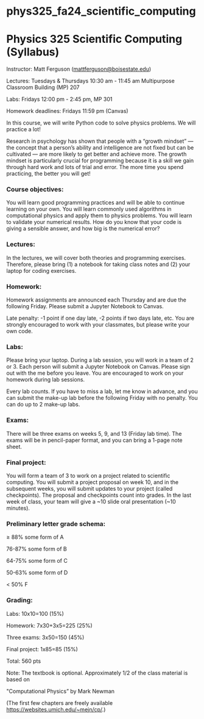# phys325_fa24_scientific_computing

 <!-- # %load Lectures_Fa23.md -->

# Physics 325 Scientific Computing (Syllabus)

Instructor: Matt Ferguson (mattferguson@boisestate.edu)

Lectures: Tuesdays & Thursdays 10:30 am - 11:45 am Multipurpose Classroom Building (MP) 207
        
Labs: Fridays 12:00 pm - 2:45 pm, MP 301

Homework deadlines: Fridays 11:59 pm (Canvas)

In this course, we will write Python code to solve physics problems.  We will practice a lot!

Research in psychology has shown that people with a “growth mindset” — the concept that a person’s ability and intelligence are not fixed but can be cultivated — are more likely to get better and achieve more.   The growth mindset is particularly crucial for programming because it is a skill we gain through hard work and lots of trial and error.  The more time you spend practicing, the better you will get!

### Course objectives:
You will learn good programming practices and will be able to continue learning on your own.
You will learn commonly used algorithms in computational physics and apply them to physics problems.
You will learn to validate your numerical results.  How do you know that your code is giving a sensible answer, and how big is the numerical error?

### Lectures:
In the lectures, we will cover both theories and programming exercises.  Therefore, please bring (1) a notebook for taking class notes and (2) your laptop for coding exercises.

### Homework:
Homework assignments are announced each Thursday and are due the following Friday.  Please submit a Jupyter Notebook to Canvas.  

Late penalty: -1 point if one day late, -2 points if two days late, etc.  You are strongly encouraged to work with your classmates, but please write your own code.

### Labs:
Please bring your laptop.  During a lab session, you will work in a team of 2 or 3.  Each person will submit a Jupyter Notebook on Canvas.  Please sign out with the me before you leave.  You are encouraged to work on your homework during lab sessions.

Every lab counts.  If you have to miss a lab, let me know in advance, and you can submit the make-up lab before the following Friday with no penalty.  You can do up to 2 make-up labs.

### Exams:
There will be three exams on weeks 5, 9, and 13 (Friday lab time).  The exams will be in pencil-paper format, and you can bring a 1-page note sheet.

### Final project:
You will form a team of 3 to work on a project related to scientific computing.  You will submit a project proposal on week 10, and in the subsequent weeks, you will submit updates to your project (called checkpoints).  The proposal and checkpoints count into grades.
In the last week of class, your team will give a \~10 slide oral presentation (\~10 minutes).

### Preliminary letter grade schema:

≥ 88% some form of A

76-87% some form of B

64-75% some form of C

50-63% some form of D

< 50% F

### Grading:

Labs: 10x10=100 (15%)

Homework: 7x30+3x5=225 (25%)

Three exams: 3x50=150 (45%)

Final project: 1x85=85 (15%)

Total: 560 pts

Note: The textbook is optional.  Approximately 1/2 of the class material is based on

"Computational Physics” by Mark Newman

(The first few chapters are freely available https://websites.umich.edu/~mejn/cp/.)
